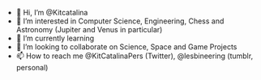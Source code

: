 - 👋 Hi, I’m @Kitcatalina
- 👀 I’m interested in Computer Science, Engineering, Chess and Astronomy (Jupiter and Venus in particular)
- 🌱 I’m currently learning 
- 💞️ I’m looking to collaborate on Science, Space and Game Projects
- 📫 How to reach me @KitCatalinaPers (Twitter), @lesbineering (tumblr, personal) 


<!---
Kitcatalina/Kitcatalina is a ✨ special ✨ repository because its `README.md` (this file) appears on your GitHub profile.
You can click the Preview link to take a look at your changes.
--->

